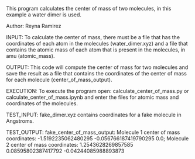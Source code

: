 This program calculates the center of mass of two molecules, in this example a water dimer is used.

Author: Reyna Ramirez

INPUT: To calculate the center of mass, there must be a file that has the coordinates of each atom in the molecules (water_dimer.xyz) and a file that contains the atomic mass of each atom that is present in the molecules, in amu (atomic_mass).

OUTPUT: This code will compute the center of mass for two molecules and save the result as a file that contains the coordinates of the center of mass for each molecule (center_of_mass_output).

EXECUTION: To execute the program open: calculate_center_of_mass.py or calculate_center_of_mass.ipynb and enter the files for atomic mass and coordinates of the molecules.

TEST_INPUT: fake_dimer.xyz contains coordinates for a fake molecule in Angstroms.

TEST_OUTPUT: fake_center_of_mass_output: Molecule 1 center of mass coordinates: -1.5192235062480295 -0.056766187419790295 0.0; Molecule 2 center of mass coordinates: 1.2543628269857585 0.08595802387417792 -0.04244085988893873
